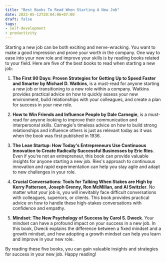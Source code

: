 ```yaml
---
title: "Best Books To Read When Starting A New Job"
date: 2023-05-12T20:04:06+07:00
draft: false
tags: 
- self-development
- productivity
---
```


Starting a new job can be both exciting and nerve-wracking. You want to make a good impression and prove your worth in the company. One way to ease into your new role and improve your skills is by reading books related to your field. Here are five of the best books to read when starting a new job:

1. **The First 90 Days: Proven Strategies for Getting Up to Speed Faster and Smarter by Michael D. Watkins**, is a must-read for anyone starting a new job or transitioning to a new role within a company. Watkins provides practical advice on how to quickly assess your new environment, build relationships with your colleagues, and create a plan for success in your new role.

2. **How to Win Friends and Influence People by Dale Carnegie**, is a must-read for anyone looking to improve their communication and interpersonal skills. Carnegie's timeless advice on how to build strong relationships and influence others is just as relevant today as it was when the book was first published in 1936.

3. **The Lean Startup: How Today's Entrepreneurs Use Continuous Innovation to Create Radically Successful Businesses by Eric Ries**. Even if you're not an entrepreneur, this book can provide valuable insights for anyone starting a new job. Ries's approach to continuous innovation and rapid experimentation can help you stay agile and adapt to new challenges in your role.

4. **Crucial Conversations: Tools for Talking When Stakes are High by Kerry Patterson, Joseph Grenny, Ron McMillan, and Al Switzler**. No matter what your job is, you will inevitably face difficult conversations with colleagues, superiors, or clients. This book provides practical advice on how to handle these high-stakes conversations with confidence and empathy.

5. **Mindset: The New Psychology of Success by Carol S. Dweck**. Your mindset can have a profound impact on your success in a new job. In this book, Dweck explains the difference between a fixed mindset and a growth mindset, and how adopting a growth mindset can help you learn and improve in your new role.

By reading these five books, you can gain valuable insights and strategies for success in your new job. Happy reading!
	